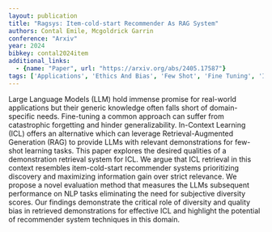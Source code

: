 ```yaml
---
layout: publication
title: "Ragsys: Item-cold-start Recommender As RAG System"
authors: Contal Emile, Mcgoldrick Garrin
conference: "Arxiv"
year: 2024
bibkey: contal2024item
additional_links:
  - {name: "Paper", url: "https://arxiv.org/abs/2405.17587"}
tags: ['Applications', 'Ethics And Bias', 'Few Shot', 'Fine Tuning', 'In Context Learning', 'Pretraining Methods', 'Prompting', 'RAG', 'Reinforcement Learning', 'Training Techniques']
---
```

Large Language Models (LLM) hold immense promise for real-world applications but their generic knowledge often falls short of domain-specific needs. Fine-tuning a common approach can suffer from catastrophic forgetting and hinder generalizability. In-Context Learning (ICL) offers an alternative which can leverage Retrieval-Augmented Generation (RAG) to provide LLMs with relevant demonstrations for few-shot learning tasks. This paper explores the desired qualities of a demonstration retrieval system for ICL. We argue that ICL retrieval in this context resembles item-cold-start recommender systems prioritizing discovery and maximizing information gain over strict relevance. We propose a novel evaluation method that measures the LLMs subsequent performance on NLP tasks eliminating the need for subjective diversity scores. Our findings demonstrate the critical role of diversity and quality bias in retrieved demonstrations for effective ICL and highlight the potential of recommender system techniques in this domain.
